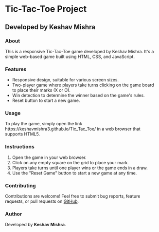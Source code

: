    <h1>Tic-Tac-Toe Project</h1>
   <h2>Developed by Keshav Mishra</h2>
    
  <h3>About</h3>
    <p>This is a responsive Tic-Tac-Toe game developed by Keshav Mishra. It's a simple web-based game built using HTML, CSS, and JavaScript.</p>
    
  <h3>Features</h3>
    <ul>
        <li>Responsive design, suitable for various screen sizes.</li>
        <li>Two-player game where players take turns clicking on the game board to place their marks (X or O).</li>
        <li>Win detection to determine the winner based on the game's rules.</li>
        <li>Reset button to start a new game.</li>
    </ul>

  <h3>Usage</h3>
    <p>To play the game, simply open the link https://keshavmishra3.github.io/Tic_Tac_Toe/  in a web browser that supports HTML5.</p>

  <h3>Instructions</h3>
    <ol>
        <li>Open the game in your web browser.</li>
        <li>Click on any empty square on the grid to place your mark.</li>
        <li>Players take turns until one player wins or the game ends in a draw.</li>
        <li>Use the "Reset Game" button to start a new game at any time.</li>
    </ol>

    

  <h3>Contributing</h3>
    <p>Contributions are welcome! Feel free to submit bug reports, feature requests, or pull requests on <a href="https://github.com/keshavMishra3/Tic_Tac_Toe">GitHub</a>.</p>

  <h3>Author</h3>
    <p>Developed by <strong>Keshav Mishra</strong>.</p>

